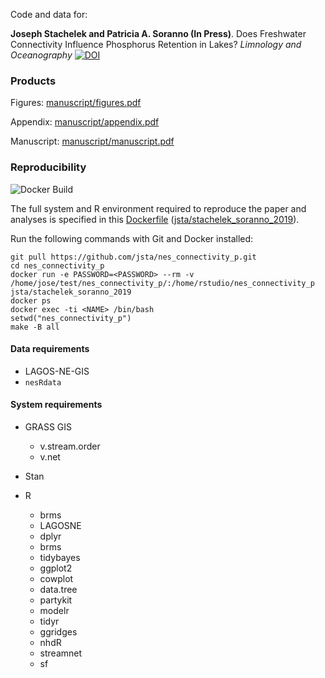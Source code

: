 Code and data for:

**Joseph Stachelek and Patricia A. Soranno (In Press)**. Does Freshwater Connectivity Influence Phosphorus Retention in Lakes? *Limnology and Oceanography* [![DOI](https://img.shields.io/badge/DOI-10.1002/lno.11137-blue.svg)](https://doi.org/10.1002/lno.11137)

### Products

Figures: [manuscript/figures.pdf](manuscript/figures.pdf)

Appendix: [manuscript/appendix.pdf](manuscript/appendix.pdf)

Manuscript: [manuscript/manuscript.pdf](manuscript/manuscript.pdf)

### Reproducibility

![Docker Build](https://img.shields.io/docker/build/jsta/stachelek_soranno_2019.svg)

The full system and R environment required to reproduce the paper and analyses is specified in this [Dockerfile](Dockerfile) ([jsta/stachelek_soranno_2019](https://cloud.docker.com/repository/docker/jsta/stachelek_soranno_2019)).

Run the following commands with Git and Docker installed:

```
git pull https://github.com/jsta/nes_connectivity_p.git
cd nes_connectivity_p
docker run -e PASSWORD=<PASSWORD> --rm -v /home/jose/test/nes_connectivity_p/:/home/rstudio/nes_connectivity_p jsta/stachelek_soranno_2019
docker ps
docker exec -ti <NAME> /bin/bash
setwd("nes_connectivity_p")
make -B all
```

#### Data requirements

  * LAGOS-NE-GIS
  * `nesRdata`

#### System requirements

* GRASS GIS
  * v.stream.order
  * v.net

* Stan

* R
  * brms
  * LAGOSNE
  * dplyr
  * brms
  * tidybayes
  * ggplot2
  * cowplot
  * data.tree
  * partykit
  * modelr
  * tidyr
  * ggridges
  * nhdR
  * streamnet
  * sf